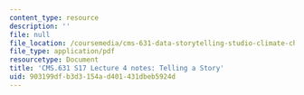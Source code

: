 ```yaml
---
content_type: resource
description: ''
file: null
file_location: /coursemedia/cms-631-data-storytelling-studio-climate-change-spring-2017/903199dfb3d3154ad401431dbeb5924d_MITCMS_631s17_lec4_story_nt.pdf
file_type: application/pdf
resourcetype: Document
title: 'CMS.631 S17 Lecture 4 notes: Telling a Story'
uid: 903199df-b3d3-154a-d401-431dbeb5924d
---
```

